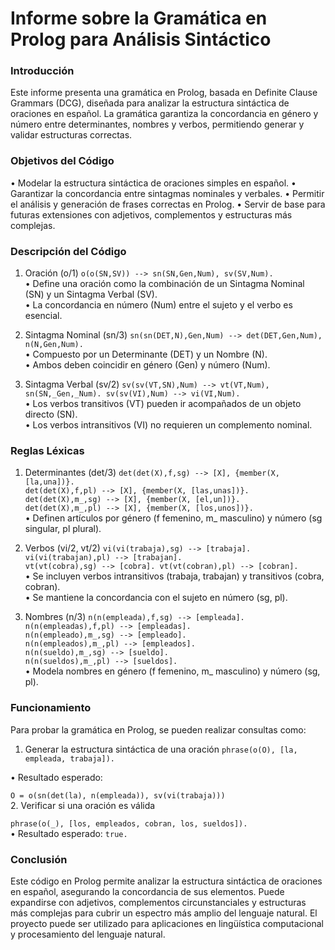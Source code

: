 # Informe sobre la Gramática en Prolog para Análisis Sintáctico
### Introducción

Este informe presenta una gramática en Prolog, basada en Definite Clause Grammars (DCG), diseñada para analizar la estructura sintáctica de oraciones en español. La gramática garantiza la concordancia en género y número entre determinantes, nombres y verbos, permitiendo generar y validar estructuras correctas.

### Objetivos del Código

•	Modelar la estructura sintáctica de oraciones simples en español.
•	Garantizar la concordancia entre sintagmas nominales y verbales.
•	Permitir el análisis y generación de frases correctas en Prolog.
•	Servir de base para futuras extensiones con adjetivos, complementos y estructuras más complejas.

### Descripción del Código

1. Oración (o/1)
`o(o(SN,SV)) --> sn(SN,Gen,Num), sv(SV,Num).`<br>
•	Define una oración como la combinación de un Sintagma Nominal (SN) y un Sintagma Verbal (SV).<br>
•	La concordancia en número (Num) entre el sujeto y el verbo es esencial.<br>

2. Sintagma Nominal (sn/3)
`sn(sn(DET,N),Gen,Num) --> det(DET,Gen,Num), n(N,Gen,Num).`<br>
•	Compuesto por un Determinante (DET) y un Nombre (N).<br>
•	Ambos deben coincidir en género (Gen) y número (Num).<br>

3. Sintagma Verbal (sv/2)
`sv(sv(VT,SN),Num) --> vt(VT,Num), sn(SN,_Gen,_Num). sv(sv(VI),Num) --> vi(VI,Num).` <br>
•	Los verbos transitivos (VT) pueden ir acompañados de un objeto directo (SN).<br>
•	Los verbos intransitivos (VI) no requieren un complemento nominal.<br>

### Reglas Léxicas
1. Determinantes (det/3)
`det(det(X),f,sg) --> [X], {member(X, [la,una])}.`<br>
`det(det(X),f,pl) --> [X], {member(X, [las,unas])}.` <br>
`det(det(X),m_,sg) --> [X], {member(X, [el,un])}.`<br>
`det(det(X),m_,pl) --> [X], {member(X, [los,unos])}.` <br>
•	Definen artículos por género (f femenino, m_ masculino) y número (sg singular, pl plural).<br>

2. Verbos (vi/2, vt/2)
`vi(vi(trabaja),sg) --> [trabaja]. vi(vi(trabajan),pl) --> [trabajan].` <br>
`vt(vt(cobra),sg) --> [cobra]. vt(vt(cobran),pl) --> [cobran].`<br>
•	Se incluyen verbos intransitivos (trabaja, trabajan) y transitivos (cobra, cobran).<br>
•	Se mantiene la concordancia con el sujeto en número (sg, pl).<br>

3. Nombres (n/3)
`n(n(empleada),f,sg) --> [empleada].` <br>
`n(n(empleadas),f,pl) --> [empleadas].` <br>
`n(n(empleado),m_,sg) --> [empleado].` <br>
`n(n(empleados),m_,pl) --> [empleados].` <br>
`n(n(sueldo),m_,sg) --> [sueldo].` <br>
`n(n(sueldos),m_,pl) --> [sueldos].` <br>
•	Modela nombres en género (f femenino, m_ masculino) y número (sg, pl).<br>

### Funcionamiento
Para probar la gramática en Prolog, se pueden realizar consultas como:<br>

1. Generar la estructura sintáctica de una oración
`phrase(o(O), [la, empleada, trabaja]).`<br>

•	Resultado esperado:

`O = o(sn(det(la), n(empleada)), sv(vi(trabaja)))`<br>
2. Verificar si una oración es válida

`phrase(o(_), [los, empleados, cobran, los, sueldos]).`<br>
•	Resultado esperado: `true.`<br>

### Conclusión
Este código en Prolog permite analizar la estructura sintáctica de oraciones en español, asegurando la concordancia de sus elementos. Puede expandirse con adjetivos, complementos circunstanciales y estructuras más complejas para cubrir un espectro más amplio del lenguaje natural.
El proyecto puede ser utilizado para aplicaciones en lingüística computacional y procesamiento del lenguaje natural.
